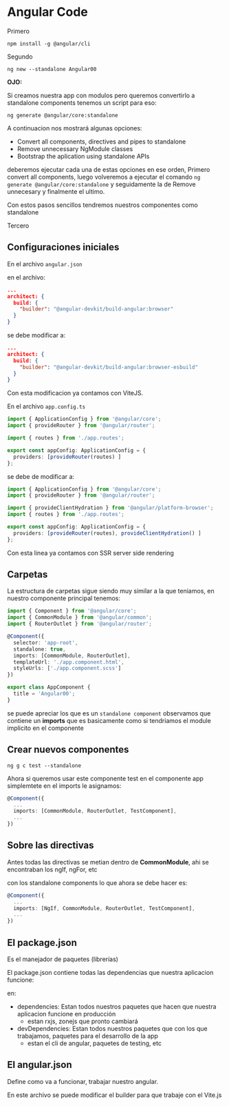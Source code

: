 # Angular Code

Primero

```
npm install -g @angular/cli
```

Segundo
```
ng new --standalone Angular00
```

**OJO:**

Si creamos nuestra app con modulos pero queremos convertirlo a standalone components tenemos un script para eso:
```
ng generate @angular/core:standalone
```

A continuacion nos mostrará algunas opciones:
* Convert all components, directives and pipes to standalone
* Remove unnecessary NgModule classes
* Bootstrap the aplication using standalone APIs

deberemos ejecutar cada una de estas opciones en ese orden, Primero convert all components, luego volveremos a ejecutar el comando `ng generate @angular/core:standalone` y seguidamente la de Remove unnecesary y finalmente el ultimo.

Con estos pasos sencillos tendremos nuestros componentes como standalone

Tercero

## Configuraciones iniciales

En el archivo `angular.json`

en el archivo:
```json
...
architect: {
  build: {
    "builder": "@angular-devkit/build-angular:browser"
  }
}
```
se debe modificar a:
```json
...
architect: {
  build: {
    "builder": "@angular-devkit/build-angular:browser-esbuild"
  }
}
```

Con esta modificacion ya contamos con ViteJS.

En el archivo `app.config.ts`

```ts
import { ApplicationConfig } from '@angular/core';
import { provideRouter } from '@angular/router';

import { routes } from './app.routes';

export const appConfig: ApplicationConfig = {
  providers: [provideRouter(routes) ]
};
```

se debe de modificar a:
```ts
import { ApplicationConfig } from '@angular/core';
import { provideRouter } from '@angular/router';

import { provideClientHydration } from '@angular/platform-browser';
import { routes } from './app.routes';

export const appConfig: ApplicationConfig = {
  providers: [provideRouter(routes), provideClientHydration() ]
};
```

Con esta linea ya contamos con SSR server side rendering

## Carpetas

La estructura de carpetas sigue siendo muy similar a la que teniamos, en nuestro componente principal tenemos:
```ts
import { Component } from '@angular/core';
import { CommonModule } from '@angular/common';
import { RouterOutlet } from '@angular/router';

@Component({
  selector: 'app-root',
  standalone: true,
  imports: [CommonModule, RouterOutlet],
  templateUrl: './app.component.html',
  styleUrls: ['./app.component.scss']
})

export class AppComponent {
  title = 'Angular00';
}
```

se puede apreciar los que es un `standalone component` observamos que contiene un **imports** que es basicamente como si tendriamos el module implicito en el componente

## Crear nuevos componentes

```
ng g c test --standalone
```

Ahora si queremos usar este componente test en el componente app simplemtete en el imports le asignamos:

```ts
@Component({
  ...
  imports: [CommonModule, RouterOutlet, TestComponent],
  ...
})
```

## Sobre las directivas

Antes todas las directivas se metian dentro de **CommonModule**, ahi se encontraban los ngIf, ngFor, etc

con los standalone components lo que ahora se debe hacer es:
```ts
@Component({
  ...
  imports: [NgIf, CommonModule, RouterOutlet, TestComponent],
  ...
})
```

## El package.json

Es el manejador de paquetes (librerías)

El package.json contiene todas las dependencias que nuestra aplicacion funcione:

en:
* dependencies: Estan todos nuestros paquetes que hacen que nuestra aplicacion funcione en producción
  * estan rxjs, zonejs que pronto cambiará
* devDependencies: Estan todos nuestros paquetes que con los que trabajamos, paquetes para el desarrollo de la app
  * estan el cli de angular, paquetes de testing, etc

## El angular.json

Define como va a funcionar, trabajar nuestro angular.

En este archivo se puede modificar el builder para que trabaje con el Vite.js

